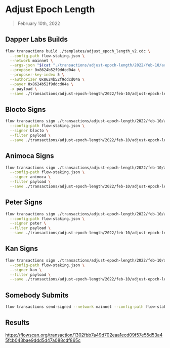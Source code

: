 # Adjust Epoch Length

> February 10th, 2022

## Dapper Labs Builds

```sh
flow transactions build ./templates/adjust_epoch_length_v2.cdc \
  --config-path flow-staking.json \
  --network mainnet \
  --args-json "$(cat "./transactions/adjust-epoch-length/2022/feb-10/arguments.json")" \
  --proposer 0x8624b52f9ddcd04a \
  --proposer-key-index 5 \
  --authorizer 0x8624b52f9ddcd04a \
  --payer 0x8624b52f9ddcd04a \
  -x payload \
  --save ./transactions/adjust-epoch-length/2022/feb-10/adjust-epoch-length-feb-10-unsigned.rlp
```

## Blocto Signs

```sh
flow transactions sign ./transactions/adjust-epoch-length/2022/feb-10/adjust-epoch-length-feb-10-unsigned.rlp \
  --config-path flow-staking.json \
  --signer blocto \
  --filter payload \
  --save ./transactions/adjust-epoch-length/2022/feb-10/adjust-epoch-length-feb-10-sig-1.rlp
```

## Animoca Signs

```sh
flow transactions sign ./transactions/adjust-epoch-length/2022/feb-10/adjust-epoch-length-feb-10-sig-1.rlp \
  --config-path flow-staking.json \
  --signer animoca \
  --filter payload \
  --save ./transactions/adjust-epoch-length/2022/feb-10/adjust-epoch-length-feb-10-sig-2.rlp
```

## Peter Signs

```sh
flow transactions sign ./transactions/adjust-epoch-length/2022/feb-10/adjust-epoch-length-feb-10-sig-2.rlp \
  --config-path flow-staking.json \
  --signer peter \
  --filter payload \
  --save ./transactions/adjust-epoch-length/2022/feb-10/adjust-epoch-length-feb-10-sig-3.rlp
```

## Kan Signs

```sh
flow transactions sign ./transactions/adjust-epoch-length/2022/feb-10/adjust-epoch-length-feb-10-sig-3.rlp \
  --config-path flow-staking.json \
  --signer kan \
  --filter payload \
  --save ./transactions/adjust-epoch-length/2022/feb-10/adjust-epoch-length-feb-10-sig-complete.rlp
```


## Somebody Submits

```sh
flow transactions send-signed --network mainnet --config-path flow-staking.json ./transactions/adjust-epoch-length/2022/feb-10/adjust-epoch-length-feb-10-sig-complete.rlp
```

## Results

https://flowscan.org/transaction/1302fbb7a49d702eaa1ecd09f57e55d53a45fcb043bae9ddd5d47a088cdf865c
